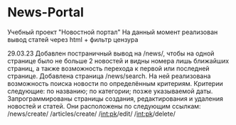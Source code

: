 # News-Portal
Учебный проект "Новостной портал"
На данный момент реализован вывод статей через html + фильтр цензура

29.03.23
Добавлен постраничный вывод на /news/, чтобы на одной странице было не больше 2 новостей и видны номера лишь ближайших страниц, а также возможность перехода к первой или последней странице.
Добавлена страница /news/search. На ней реализована возможность поиска новости по определённым критериям. Критерии следующие:
по названию;
по категории;
позже указываемой даты.
Запрограммированы страницы создания, редактирования и удаления новостей и статей. Они расположены по следующим ссылкам:
/news/create/
/articles/create/
/<int:pk>/edit/
/<int:pk>/delete/
